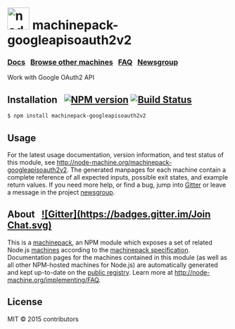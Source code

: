 
<h1>
  <a href="http://node-machine.org" title="Node-Machine public registry"><img alt="node-machine logo" title="Node-Machine Project" src="http://node-machine.org/images/machine-anthropomorph-for-white-bg.png" width="50" /></a>
  machinepack-googleapisoauth2v2
</h1>

### [Docs](http://node-machine.org/machinepack-googleapisoauth2v2) &nbsp; [Browse other machines](http://node-machine.org/machinepacks) &nbsp;  [FAQ](http://node-machine.org/implementing/FAQ)  &nbsp;  [Newsgroup](https://groups.google.com/forum/?hl=en#!forum/node-machine)

Work with Google OAuth2 API


## Installation &nbsp; [![NPM version](https://badge.fury.io/js/machinepack-googleapisoauth2v2.svg)](http://badge.fury.io/js/machinepack-googleapisoauth2v2) [![Build Status](https://travis-ci.org/mikermcneil/machinepack-googleapisoauth2v2.png?branch=master)](https://travis-ci.org/mikermcneil/machinepack-googleapisoauth2v2)

```sh
$ npm install machinepack-googleapisoauth2v2
```

## Usage

For the latest usage documentation, version information, and test status of this module, see <a href="http://node-machine.org/machinepack-googleapisoauth2v2" title="Work with Google OAuth2 API (for node.js)">http://node-machine.org/machinepack-googleapisoauth2v2</a>.  The generated manpages for each machine contain a complete reference of all expected inputs, possible exit states, and example return values.  If you need more help, or find a bug, jump into [Gitter](https://gitter.im/node-machine/general) or leave a message in the project [newsgroup](https://groups.google.com/forum/?hl=en#!forum/node-machine).

## About  &nbsp; [![Gitter](https://badges.gitter.im/Join Chat.svg)](https://gitter.im/node-machine/general?utm_source=badge&utm_medium=badge&utm_campaign=pr-badge&utm_content=badge)

This is a [machinepack](http://node-machine.org/machinepacks), an NPM module which exposes a set of related Node.js [machines](http://node-machine.org/spec/machine) according to the [machinepack specification](http://node-machine.org/spec/machinepack).
Documentation pages for the machines contained in this module (as well as all other NPM-hosted machines for Node.js) are automatically generated and kept up-to-date on the <a href="http://node-machine.org" title="Public machine registry for Node.js">public registry</a>.
Learn more at <a href="http://node-machine.org/implementing/FAQ" title="Machine Project FAQ (for implementors)">http://node-machine.org/implementing/FAQ</a>.

## License

MIT &copy; 2015 contributors

